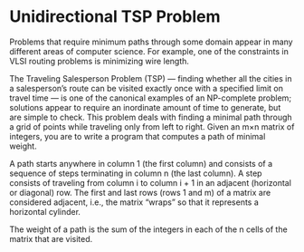 # Unidirectional TSP Problem
Problems that require minimum paths through some domain appear in many different areas of computer science. For example, one of the constraints in VLSI routing problems is minimizing wire length. 

The Traveling Salesperson Problem (TSP) — finding whether all the cities in a salesperson’s route can be visited exactly once with a specified limit on travel time — is one of the canonical examples of an NP-complete problem; solutions appear to require an inordinate amount of time to generate, but are simple to check. This problem deals with finding a minimal path through a grid of points while traveling only from left to right. Given an m×n matrix of integers, you are to write a program that computes a path of minimal weight. 

A path starts anywhere in column 1 (the first column) and consists of a sequence of steps terminating in column n (the last column). A step consists of traveling from column i to column i + 1 in an adjacent (horizontal or diagonal) row. The first and last rows (rows 1 and m) of a matrix are considered adjacent, i.e., the matrix “wraps” so that it represents a horizontal cylinder. 

The weight of a path is the sum of the integers in each of the n cells of the matrix that are visited.
